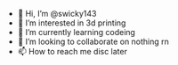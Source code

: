 - 👋 Hi, I’m @swicky143
- 👀 I’m interested in 3d printing
- 🌱 I’m currently learning codeing
- 💞️ I’m looking to collaborate on nothing rn
- 📫 How to reach me disc later 

<!---
swicky143/swicky143 is a ✨ special ✨ repository because its `README.md` (this file) appears on your GitHub profile.
You can click the Preview link to take a look at your changes.
--->
